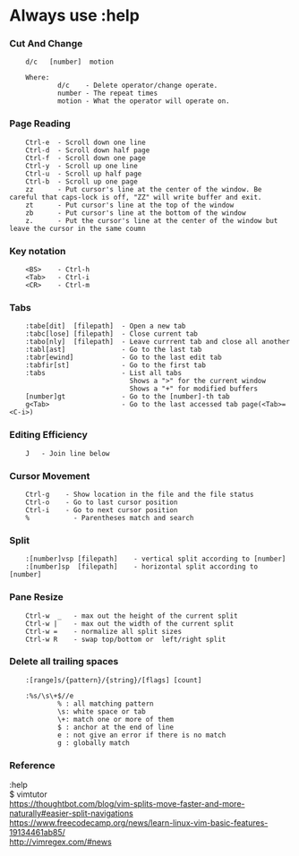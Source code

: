 # Always use :help

### Cut And Change

        d/c   [number]  motion

        Where:
                d/c    - Delete operator/change operate.
                number - The repeat times
                motion - What the operator will operate on.

### Page Reading

        Ctrl-e  - Scroll down one line
        Ctrl-d  - Scroll down half page
        Ctrl-f  - Scroll down one page
        Ctrl-y  - Scroll up one line
        Ctrl-u  - Scroll up half page
        Ctrl-b  - Scroll up one page
        zz      - Put cursor's line at the center of the window. Be careful that caps-lock is off, "ZZ" will write buffer and exit.
        zt      - Put cursor's line at the top of the window
        zb      - Put cursor's line at the bottom of the window
        z.      - Put the cursor's line at the center of the window but leave the cursor in the same coumn 

### Key notation

        <BS>    - Ctrl-h
        <Tab>   - Ctrl-i
        <CR>    - Ctrl-m

### Tabs

        :tabe[dit]  [filepath]  - Open a new tab
        :tabc[lose] [filepath]  - Close current tab
        :tabo[nly]  [filepath]  - Leave currrent tab and close all another
        :tabl[ast]              - Go to the last tab
        :tabr[ewind]            - Go to the last edit tab
        :tabfir[st]             - Go to the first tab
        :tabs                   - List all tabs
                                  Shows a ">" for the current window
                                  Shows a "+" for modified buffers
        [number]gt              - Go to the [number]-th tab
        g<Tab>                  - Go to the last accessed tab page(<Tab>=<C-i>)


### Editing Efficiency

        J   - Join line below

### Cursor Movement

        Ctrl-g    - Show location in the file and the file status
        Ctrl-o    - Go to last cursor position
        Ctrl-i    - Go to next cursor position
        %           - Parentheses match and search

### Split

        :[number]vsp [filepath]    - vertical split according to [number]
        :[number]sp  [filepath]    - horizontal split according to [number]

### Pane Resize

        Ctrl-w  _   - max out the height of the current split
        Ctrl-w |    - max out the width of the current split
        Ctrl-w =    - normalize all split sizes
        Ctrl-w R    - swap top/bottom or  left/right split

### Delete all trailing spaces

        :[range]s/{pattern}/{string}/[flags] [count]

        :%s/\s\+$//e
                % : all matching pattern
                \s: white space or tab
                \+: match one or more of them
                $ : anchor at the end of line
                e : not give an error if there is no match
                g : globally match

### Reference

:help  
$ vimtutor  
<https://thoughtbot.com/blog/vim-splits-move-faster-and-more-naturally#easier-split-navigations>  
<https://www.freecodecamp.org/news/learn-linux-vim-basic-features-19134461ab85/>  
<http://vimregex.com/#news>
